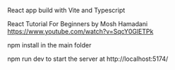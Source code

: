 React app build with Vite and Typescript

React Tutorial For Beginners by Mosh Hamadani
https://www.youtube.com/watch?v=SqcY0GlETPk


npm install in the main folder

npm run dev to start the server at http://localhost:5174/
